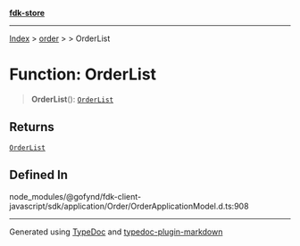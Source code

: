 [**fdk-store**](../../../README.md)
***

[Index](../../../API.md) > [order](../../README.md) > [<internal>](../README.md) > OrderList

# Function: OrderList

> **OrderList**(): [`OrderList`](../type-aliases/type-alias.OrderList.md)

## Returns

[`OrderList`](../type-aliases/type-alias.OrderList.md)

## Defined In

node\_modules/@gofynd/fdk-client-javascript/sdk/application/Order/OrderApplicationModel.d.ts:908

***
Generated using [TypeDoc](https://typedoc.org/) and [typedoc-plugin-markdown](https://www.npmjs.com/package/typedoc-plugin-markdown)
